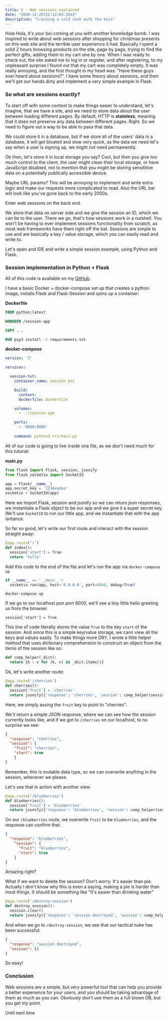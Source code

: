 ```yaml
---
title: 5 - Web sessions explained
date: "2020-12-25T22:12:03.284Z"
description: "Cracking a cold sesh with the bois"
---
```


Hola Hola, it's your boi coming at you with another knowledge bomb. I was inspired to write about web sessions after shopping for christmas presents on this web site and the terrible user experience it had. Basically I spent a solid 2 hours browsing products on the site, page by page, trying to find the perfect gifts, adding them to my cart one by one. When I was ready to check out, the site asked me to log in or register, and after registering, to my unpleasant surprise I found out that my cart was completely empty. It was really annoying, and the first thought in my head was: "Have these guys ever heard about sessions?". I have some theory about sessions, and then we'll get our hands dirty and implement a very simple example in Flask.

### So what are sessions exactly?

To start off with some context to make things easier to understand, let's imagine, that we have a site, and we need to store data about the user between loading different pages. By default, HTTP is **stateless**, meaning that it does not preserve any data between different pages. Right. So we need to figure out a way to be able to pass that data.

We could store it in a database, but if we store all of the users' data in a database, it will get bloated and slow very quick, as the data we need let's say when a user is signing up, we might not need permamently.

Ok then, let's store it in local storage you say? Cool, but then you give too much control to the client, the user might clean their local storage, or have JavaScript disabled, not to mention that you might be storing sensititive data on a potentially publically accessible device.

Maybe URL params? This will be annoying to implement and write extra logic and make our requests more complicated to read. Also the URL bar will look like you've gone back to the early 2000s.

Enter web sessions on the back end.

We store that data on server side and we give the session an ID, which we can tie to the user. There we go, that's how sessions work in a nutshell. You won't be having to ever implement sessions functionality from scratch, as most web frameworks have them right off the bat. Sessions are simple to use and are basically a key / value storage, which you can easily read and write to.

Let's open and IDE and write a simple session example, using Python and Flask.

### Session implementation in Python + Flask

All of this code is available on my [GitHub](https://github.com/moonclash/blog-code-examples/tree/master/sessions-blog-post).

I have a basic Docker + docker-compose set up that creates a python image, installs Flask and Flask-Session and spins up a container:

**Dockerfile**

```Dockerfile
FROM python:latest

WORKDIR /session-app

COPY . .

RUN pip3 install -r requirements.txt
```

**docker-compose**

```yaml
version: '3'

services:

  session-tut:
    container_name: session_boi

    build: 
      context: .
      dockerfile: Dockerfile

    volumes:
      - .:/session-app

    ports:
      - '8000:8000'
      
    command: python3 src/main.py
```

All of our code is going to live inside one file, as we don't need much for this tutorial:

**main.py**

```python
from flask import Flask, session, jsonify
from flask_socketio import SocketIO

app = Flask(__name__)
app.secret_key = '1234xadas'
socketio = SocketIO(app)
```

Here we import Flask, session and jsonify so we can return json responses, we instantiate a Flask object to be our app and we give it a super secret key. We'll use `SocketIO` to run our little app, and we instantiate that with the app isntance.

So far so good, let's write our first route and interact with the session straight away:

```python
@app.route('/')
def index():
  session['start'] = True
  return 'hello'
```

Add this code to the end of the file and let's run the app via `docker-compose up`

```python
if __name__ == '__main__':
  socketio.run(app, host='0.0.0.0', port=8000, debug=True)
```

`docker-compose up`

If we go to our localhost pon port 8000, we'll see a tiny little hello greeting us from the browser.


`session['start'] = True`

This line of code literally stores the value `True` to the key `start` of the session. And since this is a simple key/value storage, we cann view all the keys and values easily. To make things more DRY, I wrote a little helper method that uses dictionary comprehension to construct an object from the items of the session like so:

```python
def comp_helper(_dict):
  return {k : v for (k, v) in _dict.items()}
```

Ok, let's write another route:

```python
@app.route('/cherries')
def cherries():
  session['fruit'] = 'cherries'
  return jsonify({'response': 'cherries', 'session': comp_helper(session)})
```

Here, we simply assing the `fruit` key to point to "cherries".

We'll return a simple JSON response, where we can see how the session currently looks like, and if we got to `/cherries` on our localhost, to no surprise we see:

```json
{
  "response": "cherries",
  "session": {
    "fruit": "cherries",
    "start": true
    }  
}
```

Remember, this is mutable data type, so we can overwrite anything in the session, whenever we please. 

Let's see that in action with another view:

```python
@app.route('/blueberries')
def blueberries():
  session['fruit'] = 'blueberries'
  return jsonify({'response': 'blueberries', 'session': comp_helper(session)})
```

On our `/blueberries` route, we overwrite `fruit` to be `blueberries`, and the response can confirm that:

```json
{
  "response": "blueberries",
    "session": {
      "fruit": "blueberries",
      "start": true
    }
}
```

Amazing right? 

What if we want to delete the session? Don't worry. It's easier than pie. Actually I don't know why this is even a saying, making a pie is harder than most things. It should be something like "It's easier than drinking water"

```python
@app.route('/destroy-session')
def destroy_session():
  session.clear()
  return jsonify({'response': 'session destroyed', 'session': comp_helper(session)})
```

And when we go to `/destroy-session`, we see that our tactical nuke has been successful:

```json
{
  "response": "session destroyed",
  "session": {}
}
```

So easy!

### Conclusion

Web sessions are a simple, but very powerful tool that can help you provide a better experience for your users, and you should be taking advantage of them as much as you can. Obviously don't use them as a full blown DB, but you get my point.

Until next time